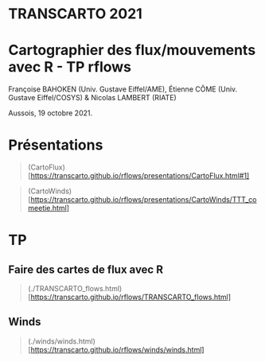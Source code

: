 # TRANSCARTO 2021 
# Cartographier des flux/mouvements avec R - TP rflows
Françoise BAHOKEN (Univ. Gustave Eiffel/AME), Étienne CÔME (Univ. Gustave Eiffel/COSYS) & Nicolas LAMBERT (RIATE)

Aussois, 19 octobre 2021.

# Présentations

> (CartoFlux)[https://transcarto.github.io/rflows/presentations/CartoFlux.html#1]

> (CartoWinds)[https://transcarto.github.io/rflows/presentations/CartoWinds/TTT_comeetie.html]

# TP

## Faire des cartes de flux avec R

> (./TRANSCARTO_flows.html)[https://transcarto.github.io/rflows/TRANSCARTO_flows.html]

## Winds

> (./winds/winds.html)[https://transcarto.github.io/rflows/winds/winds.html]



